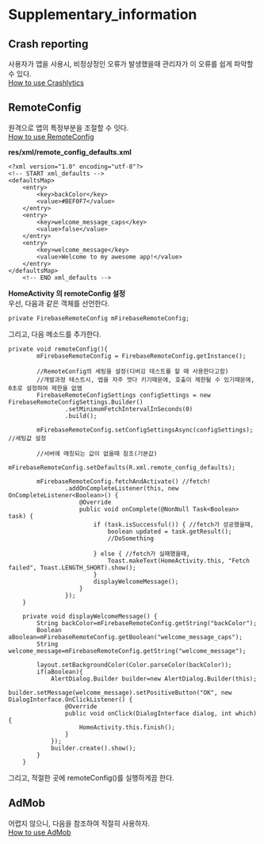 # Supplementary_information  
## Crash reporting  
사용자가 앱을 사용시, 비정상정인 오류가 발생했을때 관리자가 이 오류를 쉽게 파악할 수 있다.  
<a href=https://firebase.google.com/docs/crashlytics>How to use Crashlytics</a>  
  
## RemoteConfig  
원격으로 앱의 특정부분을 조절할 수 잇다.  
<a href=https://firebase.google.com/docs/remote-config/android>How to use RemoteConfig</a>  
  
<b>res/xml/remote_config_defaults.xml</b>  
```
<?xml version="1.0" encoding="utf-8"?>
<!-- START xml_defaults -->
<defaultsMap>
    <entry>
        <key>backColor</key>
        <value>#BEF0F7</value>
    </entry>
    <entry>
        <key>welcome_message_caps</key>
        <value>false</value>
    </entry>
    <entry>
        <key>welcome_message</key>
        <value>Welcome to my awesome app!</value>
    </entry>
</defaultsMap>
    <!-- END xml_defaults -->
```
  
<b>HomeActivity 의 remoteConfig 설정 </b>  
우선, 다음과 같은 객체를 선언한다.  
```
private FirebaseRemoteConfig mFirebaseRemoteConfig;
```
  
그리고, 다음 메소드를 추가한다.  
```
private void remoteConfig(){
        mFirebaseRemoteConfig = FirebaseRemoteConfig.getInstance();

        //RemoteConfig의 세팅을 설정(디버깅 테스트를 할 때 사용한다고함)
        //개발과정 테스트시, 엡을 자주 껏다 키기때문에, 호출이 제한될 수 있기때문에, 0초로 설정하여 제한을 없앰
        FirebaseRemoteConfigSettings configSettings = new FirebaseRemoteConfigSettings.Builder()
                .setMinimumFetchIntervalInSeconds(0)
                .build();

        mFirebaseRemoteConfig.setConfigSettingsAsync(configSettings); //세팅값 설정

        //서버에 매칭되는 값이 없을때 참조(기본값)
        mFirebaseRemoteConfig.setDefaults(R.xml.remote_config_defaults);

        mFirebaseRemoteConfig.fetchAndActivate() //fetch!
                .addOnCompleteListener(this, new OnCompleteListener<Boolean>() {
                    @Override
                    public void onComplete(@NonNull Task<Boolean> task) {
                        if (task.isSuccessful()) { //fetch가 성공했을때,
                            boolean updated = task.getResult();
                            //DoSomething

                        } else { //fetch가 실패했을때,
                            Toast.makeText(HomeActivity.this, "Fetch failed", Toast.LENGTH_SHORT).show();
                        }
                        displayWelcomeMessage();
                    }
                });
    }

    private void displayWelcomeMessage() {
        String backColor=mFirebaseRemoteConfig.getString("backColor");
        Boolean aBoolean=mFirebaseRemoteConfig.getBoolean("welcome_message_caps");
        String welcome_message=mFirebaseRemoteConfig.getString("welcome_message");

        layout.setBackgroundColor(Color.parseColor(backColor));
        if(aBoolean){
            AlertDialog.Builder builder=new AlertDialog.Builder(this);
            builder.setMessage(welcome_message).setPositiveButton("OK", new DialogInterface.OnClickListener() {
                @Override
                public void onClick(DialogInterface dialog, int which) {
                    HomeActivity.this.finish();
                }
            });
            builder.create().show();
        }
    }
```  
  
그리고, 적절한 곳에 remoteConfig()를 실행하게끔 한다.  
  
## AdMob  
어렵지 않으니, 다음을 참조하여 적절히 사용하자.  
<a href=https://firebase.google.com/docs/admob/android/quick-start>How to use AdMob</a>
